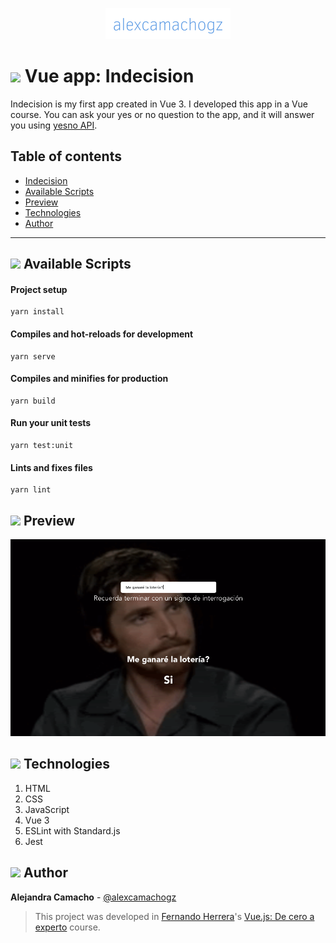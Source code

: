 <p align="center">
    <a href="https://www.twitter.com/alexcamachogz">
        <img src="https://raw.githubusercontent.com/alexcamachogz/random_images/main/alexcamachogz.png" alt="Alex Camacho"/>
    </a>
</p>

<h1 id="indecision">
  <img src="https://img.icons8.com/ios/25/4a90e2/ask-question.png"/>
  Vue app: Indecision
</h1>

Indecision is my first app created in Vue 3. I developed this app in a Vue course.
You can ask your yes or no question to the app, and it will answer you using [yesno API](https://yesno.wtf).

## Table of contents

- [Indecision](#indecision)
- [Available Scripts](#scrips)
- [Preview](#preview)
- [Technologies](#technologies)
- [Author](#author)

<hr/>

<h2 id="scripts">
  <img src="https://img.icons8.com/ios/20/4a90e2/gear-pok.png"/>
  Available Scripts
</h2>

#### Project setup

```
yarn install
```

#### Compiles and hot-reloads for development

```
yarn serve
```

#### Compiles and minifies for production

```
yarn build
```

#### Run your unit tests

```
yarn test:unit
```

#### Lints and fixes files

```
yarn lint
```

<h2 id="preview">
  <img src="https://img.icons8.com/ios/20/4a90e2/search--v1.png"/>
  Preview
</h2>

<img src="src/assets/indecision-view.png" alt="indecision preview"/>

<h2 id="technologies">
  <img src="https://img.icons8.com/ios/20/4a90e2/blockchain-technology.png"/>
  Technologies
</h2>

1. HTML
2. CSS
3. JavaScript
4. Vue 3
5. ESLint with Standard.js
6. Jest

<h2 id="author">
  <img src="https://img.icons8.com/ios/20/4a90e2/user-female-circle.png"/>
  Author
</h2>

**Alejandra Camacho** - [@alexcamachogz](https://github.com/alexcamachogz)

> This project was developed in 
> [Fernando Herrera](https://fernando-herrera.com/)'s
> [Vue.js: De cero a experto](https://www.udemy.com/course/vuejs-fh/) course.
